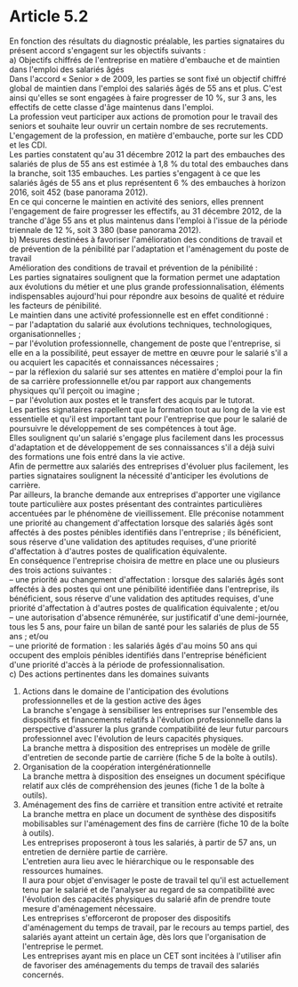 # Article 5.2

  
En fonction des résultats du diagnostic préalable, les parties signataires du présent accord s'engagent sur les objectifs suivants :  
a) Objectifs chiffrés de l'entreprise en matière d'embauche et de maintien dans l'emploi des salariés âgés  
Dans l'accord « Senior » de 2009, les parties se sont fixé un objectif chiffré global de maintien dans l'emploi des salariés âgés de 55 ans et plus. C'est ainsi qu'elles se sont engagées à faire progresser de 10 %, sur 3 ans, les effectifs de cette classe d'âge maintenus dans l'emploi.  
La profession veut participer aux actions de promotion pour le travail des seniors et souhaite leur ouvrir un certain nombre de ses recrutements. L'engagement de la profession, en matière d'embauche, porte sur les CDD et les CDI.  
Les parties constatent qu'au 31 décembre 2012 la part des embauches des salariés de plus de 55 ans est estimée à 1,8 % du total des embauches dans la branche, soit 135 embauches. Les parties s'engagent à ce que les salariés âgés de 55 ans et plus représentent 6 % des embauches à horizon 2016, soit 452 (base panorama 2012).  
En ce qui concerne le maintien en activité des seniors, elles prennent l'engagement de faire progresser les effectifs, au 31 décembre 2012, de la tranche d'âge 55 ans et plus maintenus dans l'emploi à l'issue de la période triennale de 12 %, soit 3 380 (base panorama 2012).  
b) Mesures destinées à favoriser l'amélioration des conditions de travail et de prévention de la pénibilité par l'adaptation et l'aménagement du poste de travail  
Amélioration des conditions de travail et prévention de la pénibilité :  
Les parties signataires soulignent que la formation permet une adaptation aux évolutions du métier et une plus grande professionnalisation, éléments indispensables aujourd'hui pour répondre aux besoins de qualité et réduire les facteurs de pénibilité.  
Le maintien dans une activité professionnelle est en effet conditionné :  
– par l'adaptation du salarié aux évolutions techniques, technologiques, organisationnelles ;  
– par l'évolution professionnelle, changement de poste que l'entreprise, si elle en a la possibilité, peut essayer de mettre en œuvre pour le salarié s'il a ou acquiert les capacités et connaissances nécessaires ;  
– par la réflexion du salarié sur ses attentes en matière d'emploi pour la fin de sa carrière professionnelle et/ou par rapport aux changements physiques qu'il perçoit ou imagine ;  
– par l'évolution aux postes et le transfert des acquis par le tutorat.  
Les parties signataires rappellent que la formation tout au long de la vie est essentielle et qu'il est important tant pour l'entreprise que pour le salarié de poursuivre le développement de ses compétences à tout âge.  
Elles soulignent qu'un salarié s'engage plus facilement dans les processus d'adaptation et de développement de ses connaissances s'il a déjà suivi des formations une fois entré dans la vie active.  
Afin de permettre aux salariés des entreprises d'évoluer plus facilement, les parties signataires soulignent la nécessité d'anticiper les évolutions de carrière.  
Par ailleurs, la branche demande aux entreprises d'apporter une vigilance toute particulière aux postes présentant des contraintes particulières accentuées par le phénomène de vieillissement. Elle préconise notamment une priorité au changement d'affectation lorsque des salariés âgés sont affectés à des postes pénibles identifiés dans l'entreprise ; ils bénéficient, sous réserve d'une validation des aptitudes requises, d'une priorité d'affectation à d'autres postes de qualification équivalente.  
En conséquence l'entreprise choisira de mettre en place une ou plusieurs des trois actions suivantes :  
– une priorité au changement d'affectation : lorsque des salariés âgés sont affectés à des postes qui ont une pénibilité identifiée dans l'entreprise, ils bénéficient, sous réserve d'une validation des aptitudes requises, d'une priorité d'affectation à d'autres postes de qualification équivalente ; et/ou  
– une autorisation d'absence rémunérée, sur justificatif d'une demi-journée, tous les 5 ans, pour faire un bilan de santé pour les salariés de plus de 55 ans ; et/ou  
– une priorité de formation : les salariés âgés d'au moins 50 ans qui occupent des emplois pénibles identifiés dans l'entreprise bénéficient d'une priorité d'accès à la période de professionnalisation.  
c) Des actions pertinentes dans les domaines suivants  
1. Actions dans le domaine de l'anticipation des évolutions professionnelles et de la gestion active des âges  
La branche s'engage à sensibiliser les entreprises sur l'ensemble des dispositifs et financements relatifs à l'évolution professionnelle dans la perspective d'assurer la plus grande compatibilité de leur futur parcours professionnel avec l'évolution de leurs capacités physiques.  
La branche mettra à disposition des entreprises un modèle de grille d'entretien de seconde partie de carrière (fiche 5 de la boîte à outils).  
2. Organisation de la coopération intergénérationnelle  
La branche mettra à disposition des enseignes un document spécifique relatif aux clés de compréhension des jeunes (fiche 1 de la boîte à outils).  
3. Aménagement des fins de carrière et transition entre activité et retraite  
La branche mettra en place un document de synthèse des dispositifs mobilisables sur l'aménagement des fins de carrière (fiche 10 de la boîte à outils).  
Les entreprises proposeront à tous les salariés, à partir de 57 ans, un entretien de dernière partie de carrière.  
L'entretien aura lieu avec le hiérarchique ou le responsable des ressources humaines.  
Il aura pour objet d'envisager le poste de travail tel qu'il est actuellement tenu par le salarié et de l'analyser au regard de sa compatibilité avec l'évolution des capacités physiques du salarié afin de prendre toute mesure d'aménagement nécessaire.  
Les entreprises s'efforceront de proposer des dispositifs d'aménagement du temps de travail, par le recours au temps partiel, des salariés ayant atteint un certain âge, dès lors que l'organisation de l'entreprise le permet.  
Les entreprises ayant mis en place un CET sont incitées à l'utiliser afin de favoriser des aménagements du temps de travail des salariés concernés.

